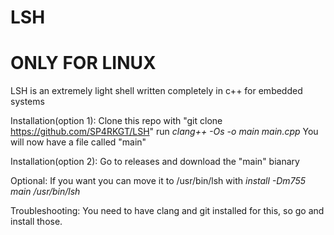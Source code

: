 # LSH
# ONLY FOR LINUX
LSH is an extremely light shell written completely in c++ for embedded systems

Installation(option 1):
Clone this repo with "git clone https://github.com/SP4RKGT/LSH"
run *clang++ -Os -o main main.cpp*
You will now have a file called "main"

Installation(option 2):
Go to releases and download the "main" bianary

Optional:
If you want you can move it to /usr/bin/lsh with *install -Dm755 main /usr/bin/lsh*

Troubleshooting:
You need to have clang and git installed for this, so go and install those.
